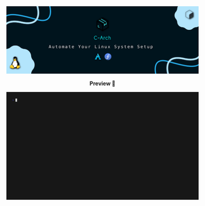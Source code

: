 <img src="https://raw.githubusercontent.com/harilvfs/assets/refs/heads/main/carch/carch.jpg" />

<div align="center">

<strong>Preview 👀</strong>
</div>

![Preview](./preview.gif)
